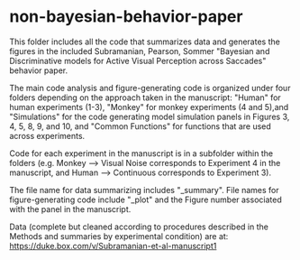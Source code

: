 # non-bayesian-behavior-paper
This folder includes all the code that summarizes data and generates the figures in the included
Subramanian, Pearson, Sommer "Bayesian and Discriminative models for Active Visual Perception 
across Saccades" behavior paper. 

The main code analysis and figure-generating code is organized under four folders depending
on the approach taken in the manuscript: "Human" for human experiments (1-3), 
"Monkey" for monkey experiments (4 and 5),and "Simulations" for the code generating model 
simulation panels in Figures 3, 4, 5, 8, 9, and 10, and "Common Functions" for functions that 
are used across experiments.

Code for each experiment in the manuscript is in a subfolder within the folders
(e.g. Monkey --> Visual Noise corresponds to Experiment 4 in the manuscript, and 
Human --> Continuous corresponds to Experiment 3).

The file name for data summarizing includes "_summary". File names for figure-generating code
include "_plot" and the Figure number associated with the panel in the manuscript. 
 
Data (complete but cleaned according to procedures described in the Methods
and summaries by experimental condition) are at: https://duke.box.com/v/Subramanian-et-al-manuscript1 

